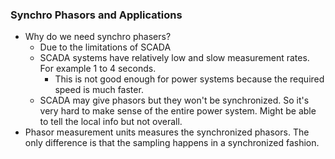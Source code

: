 ### Synchro Phasors and Applications
- Why do we need synchro phasers?
	- Due to the limitations of SCADA
	- SCADA systems have relatively low and slow measurement rates. For example 1 to 4 seconds. 
		- This is not good enough for power systems because the required speed is much faster.
	- SCADA may give phasors but they won't be synchronized. So it's very hard to make sense of the entire power system. Might be able to tell the local info but not overall.
- Phasor measurement units measures the synchronized phasors. The only difference is that the sampling happens in a synchronized fashion.

